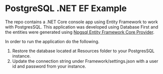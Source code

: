 # PostgreSQL .NET EF Example

The repo contains a .NET Core console app using Entity Framework to work with PostgresSQL.  This application was developed using Database First and the entities were generated using [Npgsql Entity Framework Core Provider](https://www.npgsql.org/efcore/).

In order to run the application do the following.

1. Restore the database located at Resources folder to your PostgresSQL instance.
2. Update the connection string under Framework/settings.json with a user id and password from your instance. 




